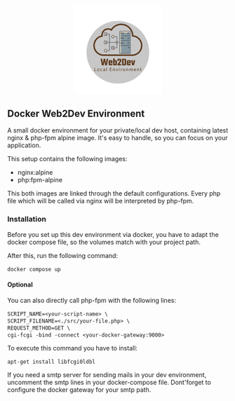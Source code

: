 <p align="center">
  <img src="Web2DevLogo.jpeg" style="width: 40%;" />
</p>


Docker Web2Dev Environment
--------------------------
A small docker environment for your private/local dev host, containing latest nginx & php-fpm alpine image. It's easy to handle, so you can focus on your application.

This setup contains the following images:

- nginx:alpine
- php:fpm-alpine

This both images are linked through the default configurations. Every php file which will be called via nginx will be interpreted by php-fpm.

### Installation

Before you set up this dev environment via docker, you have to adapt the docker compose file, so the volumes match with your project path.

After this, run the following command:

```
docker compose up
```

#### Optional

You can also directly call php-fpm with the following lines:

```
SCRIPT_NAME=<your-script-name> \
SCRIPT_FILENAME=<./src/your-file.php> \
REQUEST_METHOD=GET \
cgi-fcgi -bind -connect <your-docker-gateway:9000>
```
To execute this command you have to install:

```
apt-get install libfcgi0ldbl
```

If you need a smtp server for sending mails in your dev environment, uncomment the smtp lines in your docker-compose file. Dont'forget to configure the docker gateway for your smtp path.